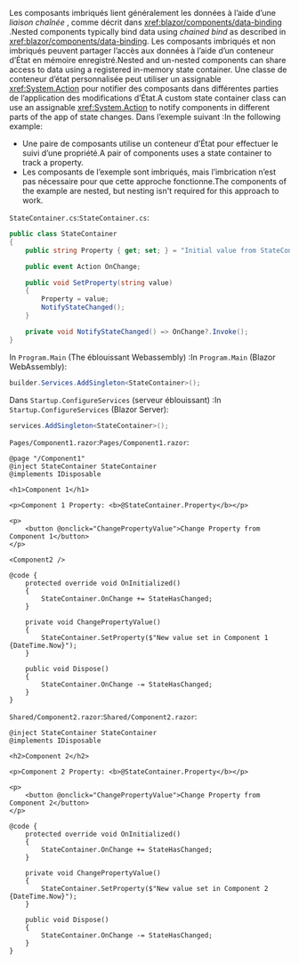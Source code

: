 <span data-ttu-id="a2619-101">Les composants imbriqués lient généralement les données à l’aide d’une *liaison chaînée* , comme décrit dans <xref:blazor/components/data-binding> .</span><span class="sxs-lookup"><span data-stu-id="a2619-101">Nested components typically bind data using *chained bind* as described in <xref:blazor/components/data-binding>.</span></span> <span data-ttu-id="a2619-102">Les composants imbriqués et non imbriqués peuvent partager l’accès aux données à l’aide d’un conteneur d’État en mémoire enregistré.</span><span class="sxs-lookup"><span data-stu-id="a2619-102">Nested and un-nested components can share access to data using a registered in-memory state container.</span></span> <span data-ttu-id="a2619-103">Une classe de conteneur d’état personnalisée peut utiliser un assignable <xref:System.Action> pour notifier des composants dans différentes parties de l’application des modifications d’État.</span><span class="sxs-lookup"><span data-stu-id="a2619-103">A custom state container class can use an assignable <xref:System.Action> to notify components in different parts of the app of state changes.</span></span> <span data-ttu-id="a2619-104">Dans l’exemple suivant :</span><span class="sxs-lookup"><span data-stu-id="a2619-104">In the following example:</span></span>

* <span data-ttu-id="a2619-105">Une paire de composants utilise un conteneur d’État pour effectuer le suivi d’une propriété.</span><span class="sxs-lookup"><span data-stu-id="a2619-105">A pair of components uses a state container to track a property.</span></span>
* <span data-ttu-id="a2619-106">Les composants de l’exemple sont imbriqués, mais l’imbrication n’est pas nécessaire pour que cette approche fonctionne.</span><span class="sxs-lookup"><span data-stu-id="a2619-106">The components of the example are nested, but nesting isn't required for this approach to work.</span></span>

<span data-ttu-id="a2619-107">`StateContainer.cs`:</span><span class="sxs-lookup"><span data-stu-id="a2619-107">`StateContainer.cs`:</span></span>

```csharp
public class StateContainer
{
    public string Property { get; set; } = "Initial value from StateContainer";

    public event Action OnChange;

    public void SetProperty(string value)
    {
        Property = value;
        NotifyStateChanged();
    }

    private void NotifyStateChanged() => OnChange?.Invoke();
}
```

<span data-ttu-id="a2619-108">In `Program.Main` (The éblouissant Webassembly) :</span><span class="sxs-lookup"><span data-stu-id="a2619-108">In `Program.Main` (Blazor WebAssembly):</span></span>

```csharp
builder.Services.AddSingleton<StateContainer>();
```

<span data-ttu-id="a2619-109">Dans `Startup.ConfigureServices` (serveur éblouissant) :</span><span class="sxs-lookup"><span data-stu-id="a2619-109">In `Startup.ConfigureServices` (Blazor Server):</span></span>

```csharp
services.AddSingleton<StateContainer>();
```

<span data-ttu-id="a2619-110">`Pages/Component1.razor`:</span><span class="sxs-lookup"><span data-stu-id="a2619-110">`Pages/Component1.razor`:</span></span>

```razor
@page "/Component1"
@inject StateContainer StateContainer
@implements IDisposable

<h1>Component 1</h1>

<p>Component 1 Property: <b>@StateContainer.Property</b></p>

<p>
    <button @onclick="ChangePropertyValue">Change Property from Component 1</button>
</p>

<Component2 />

@code {
    protected override void OnInitialized()
    {
        StateContainer.OnChange += StateHasChanged;
    }

    private void ChangePropertyValue()
    {
        StateContainer.SetProperty($"New value set in Component 1 {DateTime.Now}");
    }

    public void Dispose()
    {
        StateContainer.OnChange -= StateHasChanged;
    }
}
```

<span data-ttu-id="a2619-111">`Shared/Component2.razor`:</span><span class="sxs-lookup"><span data-stu-id="a2619-111">`Shared/Component2.razor`:</span></span>

```razor
@inject StateContainer StateContainer
@implements IDisposable

<h2>Component 2</h2>

<p>Component 2 Property: <b>@StateContainer.Property</b></p>

<p>
    <button @onclick="ChangePropertyValue">Change Property from Component 2</button>
</p>

@code {
    protected override void OnInitialized()
    {
        StateContainer.OnChange += StateHasChanged;
    }

    private void ChangePropertyValue()
    {
        StateContainer.SetProperty($"New value set in Component 2 {DateTime.Now}");
    }

    public void Dispose()
    {
        StateContainer.OnChange -= StateHasChanged;
    }
}
```
